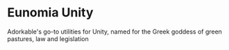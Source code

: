 # Eunomia Unity

Adorkable's go-to utilities for Unity, named for the Greek goddess of green pastures, law and legislation
